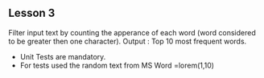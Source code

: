 ## Lesson 3

Filter input text by counting the apperance of each word (word considered to be greater then one character).
Output : Top 10 most frequent words.

* Unit Tests are mandatory.
* For tests used the random text from MS Word =lorem(1,10)